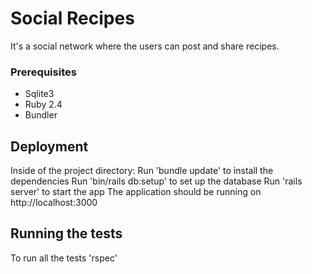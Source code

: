 # Social Recipes
 
It's a social network where the users can post and share recipes.
 
### Prerequisites
 
* Sqlite3
* Ruby 2.4
* Bundler
 
## Deployment
 
 Inside of the project directory:
 Run 'bundle update' to install the dependencies
 Run 'bin/rails db:setup' to set up the database
 Run 'rails server' to start the app
 The application should be running on http://localhost:3000
 
## Running the tests

 To run all the tests 'rspec'

 
